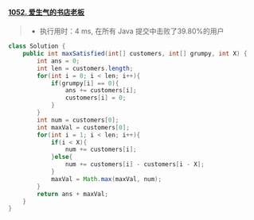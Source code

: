 #### [1052. 爱生气的书店老板](https://leetcode-cn.com/problems/grumpy-bookstore-owner/)

> - 执行用时：4 ms, 在所有 Java 提交中击败了39.80%的用户

```java
class Solution {
    public int maxSatisfied(int[] customers, int[] grumpy, int X) {
        int ans = 0;
        int len = customers.length;
        for(int i = 0; i < len; i++){
            if(grumpy[i] == 0){
                ans += customers[i];
                customers[i] = 0;
            }
        }
        int num = customers[0];
        int maxVal = customers[0];
        for(int i = 1; i < len; i++){
            if(i < X){
                num += customers[i];
            }else{
                num += customers[i] - customers[i - X];
            }
            maxVal = Math.max(maxVal, num);
        }
        return ans + maxVal;
    }
}
```

